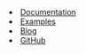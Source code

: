 <li {% if include.cur == 'docs' %} class="active" {% endif %}><a href="/#">Documentation</a></li>
<li id="examples" {% if include.tag == 'example' %} class="active" {% endif %}><a href="/blog/tagged/example.html">Examples</a></li>
<li {% if include.cur == 'blog' %} class="active" {% endif %}><a href="/blog/">Blog</a></li>
<li id="github"><a href="https://github.com/wsjdesign/intentionjs" target="_blank">GitHub</a></li>